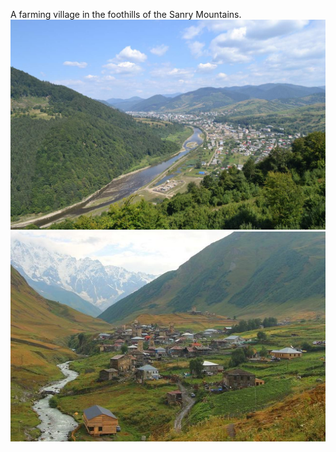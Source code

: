 A farming village in the foothills of the Sanry Mountains.
![](the-carpathians-1143376_1280%201.jpg)
![](workshop_environment_as_state_nation_and_mutual_heritage_the_political_nature_of_mountain_soli%202.jpeg)